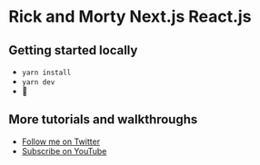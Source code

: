 # Rick and Morty Next.js React.js

## Getting started locally
* `yarn install`
* `yarn dev`
* 🚀

## More tutorials and walkthroughs
* [Follow me on Twitter](https://twitter.com/colbyfayock)
* [Subscribe on YouTube](https://www.youtube.com/colbyfayock)
